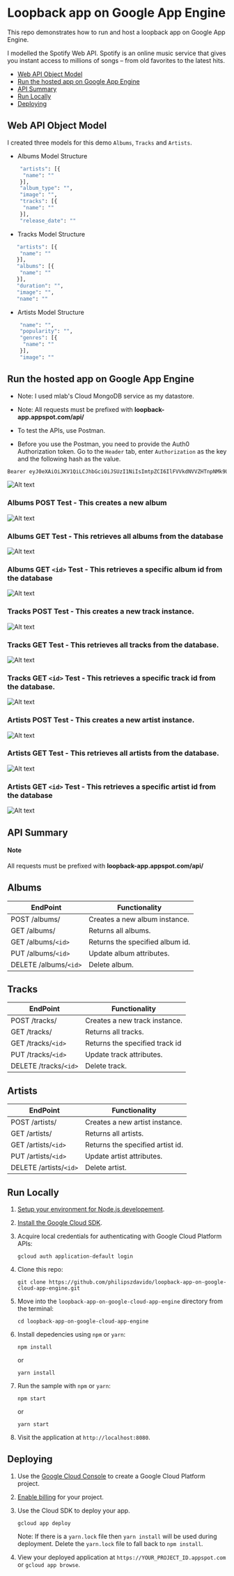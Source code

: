 # Loopback app on Google App Engine
This repo demonstrates how to run and host a loopback app on Google App Engine.

I modelled the Spotify Web API. Spotify is an online music service that gives you instant access to millions of songs – from old favorites to the latest hits.

* [Web API Object Model](#web-api-object-model)
* [Run the hosted app on Google App Engine](#run-the-hosted-app-on-google-app-engine)
* [API Summary](#api-summary)
* [Run Locally](#run-locally)
* [Deploying](#deploying)

## Web API Object Model
I created three models for this demo `Albums`, `Tracks` and `Artists`.

* Albums Model Structure
```sh
    "artists": [{
     "name": ""
    }],
    "album_type": "",
    "image": "",
    "tracks": [{
     "name": ""
    }],
    "release_date": ""
```
* Tracks Model Structure
```sh
   "artists": [{
    "name": ""
   }],
   "albums": [{
    "name": ""
   }],
   "duration": "",
   "image": "",
   "name": ""
```
* Artists Model Structure
```sh
    "name": "",
    "popularity": "",
    "genres": [{
     "name": ""
    }],
    "image": ""
```
## Run the hosted app on Google App Engine
* Note: I used mlab's Cloud MongoDB service as my datastore.
* Note: All requests must be prefixed with  **loopback-app.appspot.com/api/**

* To test the APIs, use Postman.

* Before you use the Postman, you need to provide the Auth0 Authorization token. Go to the `Header` tab, enter `Authorization` as the key and the following hash as the value.
```sh
Bearer eyJ0eXAiOiJKV1QiLCJhbGciOiJSUzI1NiIsImtpZCI6IlFVVkdNVVZHTnpNMk9UQTJSRUl3UkRjek5EZzJNekpGTnpneVJETkVSamd3T0VVNVFVVXlRdyJ9.eyJpc3MiOiJodHRwczovL2NoaWR1bWVubmFtZGkuYXV0aDAuY29tLyIsInN1YiI6Iko1SGw3QTgyMW9GczVMTzh4RldUU0FBZHJKQllocjVZQGNsaWVudHMiLCJhdWQiOiJodHRwczovL3Nwb3RpZnktYXBwLmNvbSIsImlhdCI6MTUxMTEwOTIxMiwiZXhwIjoxNTExMTk1NjEyLCJndHkiOiJjbGllbnQtY3JlZGVudGlhbHMifQ.4G7cBvu_bcnbicGZ46T63EOUouu3f252geC9OlM39ZZmIA1IcVUUWwAjzAfb5f9tDy5e0bwkUPsuv_Olkip2O2f0MRDvtmKctTsdqd79zuTygCre2mY8_BzkBl5NqRi-QI7-StZLmBBSo0P6-BDOe3ka2eECkhy735O24nzCPbgYZhsbtsfK2e73loLKuykQUsk-LmNPVvrJjiiPXKEhAfoHwuqOF1_648ilQgLZoi5F695WTUlLQi6KFlDTYqpDJRrl7mATOnRtvhUuD_BTlsDDlh5tbPHZAJgm0G_4D3jKSVzb7kfnG01uXZB8ThqbLq9DRM2hHRdzXH3gSia9JA
```
![Alt text](screenshots/postman_auth_header.png "Title")


### Albums POST Test - This creates a new album
![Alt text](screenshots/albums_post.png "Title")
### Albums GET Test - This retrieves all albums from the database
![Alt text](screenshots/albums_get.png "Title")
### Albums GET `<id>` Test - This retrieves a specific album id from the database 
![Alt text](screenshots/albums_get_id.png "Title")


### Tracks POST Test - This creates a new track instance.
![Alt text](screenshots/tracks_get_id.png "Title")
### Tracks GET Test - This retrieves all tracks from the database.
![Alt text](screenshots/tracks_get_id.png "Title")
### Tracks GET `<id>` Test - This retrieves a specific track id from the database.
![Alt text](screenshots/tracks_get_id.png "Title")

### Artists POST Test - This creates a new artist instance.
![Alt text](screenshots/artists_get_id.png "Title")
### Artists GET Test - This retrieves all artists from the database.
![Alt text](screenshots/artists_get_id.png "Title")
### Artists GET `<id>` Test - This retrieves a specific artist id from the database 
![Alt text](screenshots/artists_get_id.png "Title")

## API Summary

#### Note

All requests must be prefixed with  **loopback-app.appspot.com/api/**

## Albums

EndPoint | Functionality
-------- | -------------
POST /albums/ | Creates a new album instance.
GET /albums/ | Returns all albums.
GET /albums/`<id>` | Returns the specified album id.
PUT /albums/`<id>` | Update album attributes.
DELETE /albums/`<id>` | Delete album.

## Tracks

EndPoint | Functionality
-------- | -------------
POST /tracks/ | Creates a new track instance.
GET /tracks/ | Returns all tracks.
GET /tracks/`<id>` | Returns the specified track id
PUT /tracks/`<id>` | Update track attributes.
DELETE /tracks/`<id>` | Delete track.

## Artists

EndPoint | Functionality
-------- | -------------
POST /artists/ | Creates a new artist instance.
GET /artists/ | Returns all artists.
GET /artists/`<id>` | Returns the specified artist id.
PUT /artists/`<id>` | Update artist attributes.
DELETE /artists/`<id>` | Delete artist.


## Run Locally

1.  [Setup your environment for Node.js developement][nodejs_dev].
1.  [Install the Google Cloud SDK][sdk].
1.  Acquire local credentials for authenticating with Google Cloud Platform APIs:

        gcloud auth application-default login

1.  Clone this repo:

        git clone https://github.com/philipszdavido/loopback-app-on-google-cloud-app-engine.git

1.  Move into the `loopback-app-on-google-cloud-app-engine` directory from the terminal:

        cd loopback-app-on-google-cloud-app-engine

1.  Install depedencies using `npm` or `yarn`:

        npm install

    or

        yarn install

1.  Run the sample with `npm` or `yarn`:

        npm start

    or

        yarn start

1.  Visit the application at `http://localhost:8080`.

## Deploying

1.  Use the [Google Cloud Console][console] to create a Google Cloud Platform
    project.
1.  [Enable billing][billing] for your project.

1.  Use the Cloud SDK to deploy your app.

        gcloud app deploy

    Note: If there is a `yarn.lock` file then `yarn install` will be used during
    deployment. Delete the `yarn.lock` file to fall back to `npm install`.

1.  View your deployed application at `https://YOUR_PROJECT_ID.appspot.com` or `gcloud app browse`.

[nodejs]: https://nodejs.org/
[appengine]: https://cloud.google.com/appengine/docs/flexible/nodejs/
[nodejs_dev]: https://cloud.google.com/community/tutorials/how-to-prepare-a-nodejs-dev-environment
[sdk]: https://cloud.google.com/sdk/
[console]: https://console.cloud.google.com
[billing]: https://support.google.com/cloud/answer/6293499#enable-billing
[official_samples]: https://github.com/GoogleCloudPlatform/nodejs-docs-samples/tree/master/appengine
[community_samples]: https://cloud.google.com/community/tutorials/?q=%22Node.js%22

